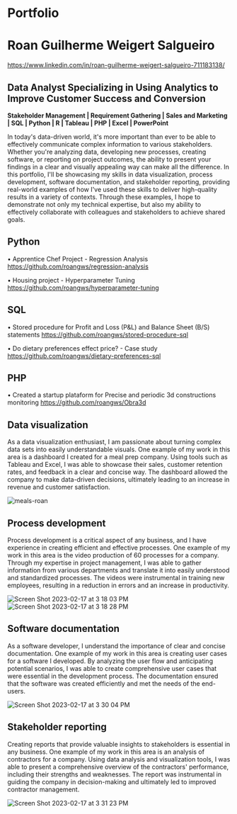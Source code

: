 # Portfolio

<h1>Roan Guilherme Weigert Salgueiro</h1>

https://www.linkedin.com/in/roan-guilherme-weigert-salgueiro-711183138/ 

<h2>Data Analyst Specializing in Using Analytics to Improve Customer Success and Conversion </h2>

<strong>Stakeholder Management | Requirement Gathering | Sales and Marketing | SQL | Python | R | Tableau | PHP | Excel | PowerPoint </strong>

In today's data-driven world, it's more important than ever to be able to effectively communicate complex information to various stakeholders. Whether you're analyzing data, developing new processes, creating software, or reporting on project outcomes, the ability to present your findings in a clear and visually appealing way can make all the difference. In this portfolio, I'll be showcasing my skills in data visualization, process development, software documentation, and stakeholder reporting, providing real-world examples of how I've used these skills to deliver high-quality results in a variety of contexts. Through these examples, I hope to demonstrate not only my technical expertise, but also my ability to effectively collaborate with colleagues and stakeholders to achieve shared goals.

<h2>Python</h2>

• Apprentice Chef Project - Regression Analysis https://github.com/roangws/regression-analysis

• Housing project - Hyperparameter Tuning https://github.com/roangws/hyperparameter-tuning

<h2>SQL</h2>

• Stored procedure for Profit and Loss (P&L) and Balance Sheet (B/S) statements https://github.com/roangws/stored-procedure-sql

• Do dietary preferences effect price? - Case study https://github.com/roangws/dietary-preferences-sql

<h2>PHP</h2>

• Created a startup plataform for Precise and periodic 3d constructions monitoring https://github.com/roangws/Obra3d

<h2>Data visualization</h2>

As a data visualization enthusiast, I am passionate about turning complex data sets into easily understandable visuals. One example of my work in this area is a dashboard I created for a meal prep company. Using tools such as Tableau and Excel, I was able to showcase their sales, customer retention rates, and feedback in a clear and concise way. The dashboard allowed the company to make data-driven decisions, ultimately leading to an increase in revenue and customer satisfaction.

![meals-roan](https://user-images.githubusercontent.com/12221050/219826981-191c630a-d4b2-457c-879c-3b8c00495810.png)


<h2>Process development</h2>

Process development is a critical aspect of any business, and I have experience in creating efficient and effective processes. One example of my work in this area is the video production of 60 processes for a company. Through my expertise in project management, I was able to gather information from various departments and translate it into easily understood and standardized processes. The videos were instrumental in training new employees, resulting in a reduction in errors and an increase in productivity.

![Screen Shot 2023-02-17 at 3 18 03 PM](https://user-images.githubusercontent.com/12221050/219816136-096a0e92-e6c5-45b7-83be-41c389e409ac.png)
![Screen Shot 2023-02-17 at 3 18 28 PM](https://user-images.githubusercontent.com/12221050/219816147-1bd5d1f3-bba8-4cc5-baf0-5a4edb06f827.png)

<h2>Software documentation</h2>

As a software developer, I understand the importance of clear and concise documentation. One example of my work in this area is creating user cases for a software I developed. By analyzing the user flow and anticipating potential scenarios, I was able to create comprehensive user cases that were essential in the development process. The documentation ensured that the software was created efficiently and met the needs of the end-users.

![Screen Shot 2023-02-17 at 3 30 04 PM](https://user-images.githubusercontent.com/12221050/219816280-840c2864-c2f4-42c4-926e-6bd14f91c2c1.png)

<h2>Stakeholder reporting</h2>

Creating reports that provide valuable insights to stakeholders is essential in any business. One example of my work in this area is an analysis of contractors for a company. Using data analysis and visualization tools, I was able to present a comprehensive overview of the contractors' performance, including their strengths and weaknesses. The report was instrumental in guiding the company in decision-making and ultimately led to improved contractor management.

![Screen Shot 2023-02-17 at 3 31 23 PM](https://user-images.githubusercontent.com/12221050/219816391-38e91a7c-c9f7-48d5-8ef6-c9fe057f8d70.png)
